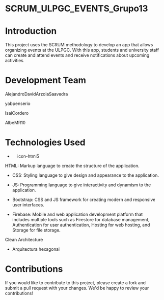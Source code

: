 # SCRUM_ULPGC_EVENTS_Grupo13

# Introduction

This project uses the SCRUM methodology to develop an app that allows organizing events at the ULPGC. With this app, students and university staff can create and attend events and receive notifications about upcoming activities.

# Development Team

AlejandroDavidArzolaSaavedra

yabpenserio

IsaiCordero

AlbeMR10

# Technologies Used

- <i class="fab fa-html5"></i> &nbsp; &nbsp; icon-html5

 HTML: Markup language to create the structure of the application.

- <i class="fab fa-css3-alt"></i> CSS: Styling language to give design and appearance to the application.

- <i class="fab fa-js"></i> JS: Programming language to give interactivity and dynamism to the application.

- <i class="fab fa-bootstrap"></i> Bootstrap: CSS and JS framework for creating modern and responsive user interfaces.

- <i class="fab fa-google"></i> Firebase: Mobile and web application development platform that includes multiple tools such as Firestore for database management, Authentication for user authentication, Hosting for web hosting, and Storage for file storage.


Clean Architecture
- Arquitectura hexagonal


# Contributions

If you would like to contribute to this project, please create a fork and submit a pull request with your changes. We'd be happy to review your contributions!



